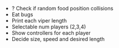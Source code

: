 - ? Check if random food position collisions
- Eat bugs
- Print each viper length
- Selectable num players (2,3,4)
- Show controllers for each player
- Decide size, speed and desired length
